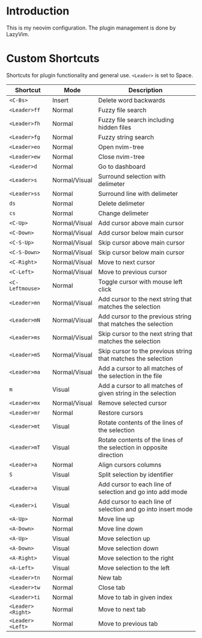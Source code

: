 # Introduction

This is my neovim configuration. The plugin management is done by LazyVim.

# Custom Shortcuts

Shortcuts for plugin functionality and general use.
`<Leader>` is set to Space.

| Shortcut          | Mode          | Description                                                                |
|-------------------|---------------|----------------------------------------------------------------------------|
| `<C-Bs>`          | Insert        | Delete word backwards                                                      |
| `<Leader>ff`      | Normal        | Fuzzy file search                                                          |
| `<Leader>fh`      | Normal        | Fuzzy file search including hidden files                                   |
| `<Leader>fg`      | Normal        | Fuzzy string search                                                        |
| `<Leader>eo`      | Normal        | Open nvim-tree                                                             |
| `<Leader>ew`      | Normal        | Close nvim-tree                                                            |
| `<Leader>d`       | Normal        | Go to dashboard                                                            |
| `<Leader>s`       | Normal/Visual | Surround selection with delimeter                                          |
| `<Leader>ss`      | Normal        | Surround line with delimeter                                               |
| `ds`              | Normal        | Delete delimeter                                                           |
| `cs`              | Normal        | Change delimeter                                                           |
| `<C-Up>`          | Normal/Visual | Add cursor above main cursor                                               |
| `<C-Down>`        | Normal/Visual | Add cursor below main cursor                                               |
| `<C-S-Up>`        | Normal/Visual | Skip cursor above main cursor                                              |
| `<C-S-Down>`      | Normal/Visual | Skip cursor below main cursor                                              |
| `<C-Right>`       | Normal/Visual | Move to next cursor                                                        |
| `<C-Left>`        | Normal/Visual | Move to previous cursor                                                    |
| `<C-Leftmouse>`   | Normal        | Toggle cursor with mouse left click                                        |
| `<Leader>mn`      | Normal/Visual | Add cursor to the next string that matches the selection                   |
| `<Leader>mN`      | Normal/Visual | Add cursor to the previous string that matches the selection               |
| `<Leader>ms`      | Normal/Visual | Skip cursor to the next string that matches the selection                  |
| `<Leader>mS`      | Normal/Visual | Skip cursor to the previous string that matches the selection              |
| `<Leader>ma`      | Normal/Visual | Add a cursor to all matches of the selection in the file                   |
| `m`               | Visual        | Add a cursor to all matches of given string in the selection               |
| `<Leader>mx`      | Normal/Visual | Remove selected cursor                                                     |
| `<Leader>mr`      | Normal        | Restore cursors                                                            |
| `<Leader>mt`      | Visual        | Rotate contents of the lines of the selection                              |
| `<Leader>mT`      | Visual        | Rotate contents of the lines of the selection in opposite direction        |
| `<Leader>a`       | Normal        | Align cursors columns                                                      |
| `S`               | Visual        | Split selection by identifier                                              |
| `<Leader>a`       | Visual        | Add cursor to each line of selection and go into add mode                  |
| `<Leader>i`       | Visual        | Add cursor to each line of selection and go into insert mode               |
| `<A-Up>`          | Normal        | Move line up                                                               |
| `<A-Down>`        | Normal        | Move line down                                                             |
| `<A-Up>`          | Visual        | Move selection up                                                          |
| `<A-Down>`        | Visual        | Move selection down                                                        |
| `<A-Right>`       | Visual        | Move selection to the right                                                |
| `<A-Left>`        | Visual        | Move selection to the left                                                 |
| `<Leader>tn`      | Normal        | New tab                                                                    |
| `<Leader>tw`      | Normal        | Close tab                                                                  |
| `<Leader>ti`      | Normal        | Move to tab in given index                                                 |
| `<Leader><Right>` | Normal        | Move to next tab                                                           |
| `<Leader><Left>`  | Normal        | Move to previous tab                                                       |
